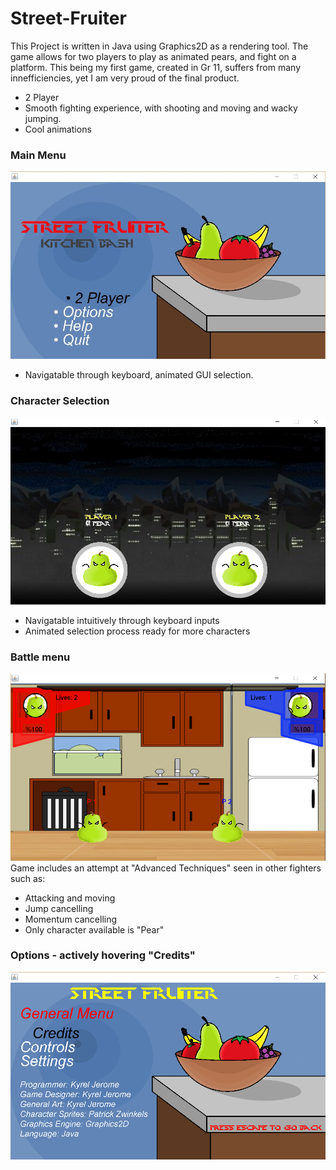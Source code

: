 # Street-Fruiter
This Project is written in Java using Graphics2D as a rendering tool. The game allows for two players to play as animated pears, and fight on a platform. This being my first game, created in Gr 11, suffers from many innefficiencies, yet I am very proud of the final product.
* 2 Player
* Smooth fighting experience, with shooting and moving and wacky jumping.
* Cool animations
### Main Menu
![Screenshot of main menu](docs/MenuScreenShot.png?raw=true "Main Menu")
* Navigatable through keyboard, animated GUI selection.
### Character Selection
![Screenshot of main menu](docs/CharacterSelection.PNG?raw=true "Main Menu")
* Navigatable intuitively through keyboard inputs
* Animated selection process ready for more characters

### Battle menu
![Screenshot of main menu](docs/FightSceneScreenShot.PNG?raw=true "Main Menu")
Game includes an attempt at "Advanced Techniques" seen in other fighters such as:
* Attacking and moving 
* Jump cancelling
* Momentum cancelling
* Only character available is "Pear"
### Options - actively hovering "Credits"
![Screenshot of main menu](docs/CreditsScreenShot.PNG?raw=true "Main Menu")
